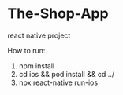# The-Shop-App
react native project

How to run:
1. npm install
2. cd ios && pod install && cd ../
3. npx react-native run-ios

